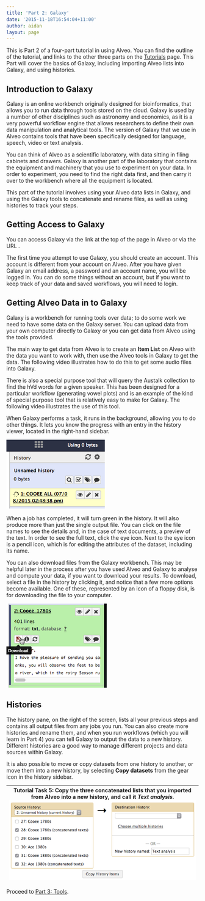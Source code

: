 ```yaml
---
title: 'Part 2: Galaxy'
date: '2015-11-18T16:54:04+11:00'
author: aidan
layout: page
---
```


This is Part 2 of a four-part tutorial in using Alveo. You can find the outline of the tutorial, and links to the other three parts on the [Tutorials](/tutorials "Tutorials") page. This Part will cover the basics of Galaxy, including importing Alveo lists into Galaxy, and using histories.

## Introduction to Galaxy

Galaxy is an online workbench originally designed for bioinformatics, that allows you to run data through tools stored on the cloud. Galaxy is used by a number of other disciplines such as astronomy and economics, as it is a very powerful workflow engine that allows researchers to define their own data manipulation and analytical tools. The version of Galaxy that we use in Alveo contains tools that have been specifically designed for language, speech, video or text analysis.

You can think of Alveo as a scientific laboratory, with data sitting in filing cabinets and drawers. Galaxy is another part of the laboratory that contains the equipment and machinery that you use to experiment on your data. In order to experiment, you need to find the right data first, and then carry it over to the workbench where all the equipment is located.

This part of the tutorial involves using your Alveo data lists in Galaxy, and using the Galaxy tools to concatenate and rename files, as well as using histories to track your steps.

## Getting Access to Galaxy

You can access Galaxy via the link at the top of the page in Alveo or via the URL .

The first time you attempt to use Galaxy, you should create an account. This account is different from your account on Alveo. After you have given Galaxy an email address, a password and an account name, you will be logged in. You can do some things without an account, but if you want to keep track of your data and saved workflows, you will need to login.

## Getting Alveo Data in to Galaxy

Galaxy is a workbench for running tools over data; to do some work we need to have some data on the Galaxy server. You can upload data from your own computer directly to Galaxy or you can get data from Alveo using the tools provided.

The main way to get data from Alveo is to create an **Item List** on Alveo with the data you want to work with, then use the Alveo tools in Galaxy to get the data. The following video illustrates how to do this to get some audio files into Galaxy.



There is also a special purpose tool that will query the Austalk collection to find the hVd words for a given speaker. This has been designed for a particular workflow (generating vowel plots) and is an example of the kind of special purpose tool that is relatively easy to make for Galaxy. The following video illustrates the use of this tool.



When Galaxy performs a task, it runs in the background, allowing you to do other things. It lets you know the progress with an entry in the history viewer, located in the right-hand sidebar.

![](/assets/files/2015/10/image07.png)

When a job has completed, it will turn green in the history. It will also produce more than just the single output file. You can click on the file names to see the details and, in the case of text documents, a preview of the text. In order to see the full text, click the eye icon. Next to the eye icon is a pencil icon, which is for editing the attributes of the dataset, including its name.

You can also download files from the Galaxy workbench. This may be helpful later in the process after you have used Alveo and Galaxy to analyse and compute your data, if you want to download your results. To download, select a file in the history by clicking it, and notice that a few more options become available. One of these, represented by an icon of a floppy disk, is for downloading the file to your computer.

![](/assets/files/2015/11/2016-02-29_13-42-23.png)

## Histories

The history pane, on the right of the screen, lists all your previous steps and contains all output files from any jobs you run. You can also create more histories and rename them, and when you run workflows (which you will learn in Part 4) you can tell Galaxy to output the data to a new history. Different histories are a good way to manage different projects and data sources within Galaxy.

It is also possible to move or copy datasets from one history to another, or move them into a new history, by selecting **Copy datasets** from the gear icon in the history sidebar.

| **Tutorial Task 5:** Copy the three concatenated lists that you imported from Alveo into a new history, and call it *Text analysis*. ![](/assets/files/2015/10/image34.png) |
|---|

Proceed to [Part 3: Tools](http://alveo.edu.au/tutorials/part-3-tools).